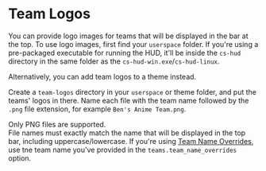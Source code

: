 # Team Logos

You can provide logo images for teams that will be displayed in the bar at the top.
To use logo images, first find your `userspace` folder.
If you're using a pre-packaged executable for running the HUD, it'll be inside the `cs-hud` directory in the same folder as the `cs-hud-win.exe`/`cs-hud-linux`.
<!-- TODO other ways of running -->
Alternatively, you can add team logos to a theme instead.

Create a `team-logos` directory in your `userspace` or theme folder, and put the teams' logos in there.
Name each file with the team name followed by the `.png` file extension, for example `Ben's Anime Team.png`.

Only PNG files are supported.  
File names must exactly match the name that will be displayed in the top bar, including uppercase/lowercase.
If you're using [Team Name Overrides](/docs/team-name-overrides.md), use tne team name you've provided in the `teams.team_name_overrides` option.
